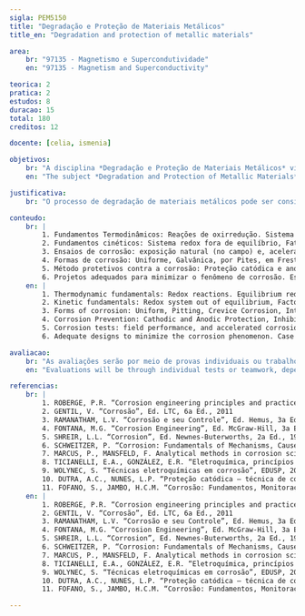 ```yaml
---
sigla: PEM5150
title: "Degradação e Proteção de Materiais Metálicos"
title_en: "Degradation and protection of metallic materials"

area:
    br: "97135 - Magnetismo e Supercondutividade"
    en: "97135 - Magnetism and Superconductivity"

teorica: 2
pratica: 2
estudos: 8
duracao: 15
total: 180
creditos: 12

docente: [celia, ismenia]

objetivos:
    br: "A disciplina *Degradação e Proteção de Materiais Metálicos* visa propiciar aos alunos o conhecimento dos aspectos fundamentais da degradação de metais e ligas metálicas, apresentando conceitos básicos sobre as interações entre os materiais metálicos e os meios típicos das operações em engenharia, que podem influenciar na sua deterioração e consequentemente na sua integridade e ciclo de vida útil. A disciplina aborda os principais tipos e mecanismo de corrosão, exemplificando casos práticos de falha em serviço. Além disso, visa apresentar e discutir os principais métodos de monitoramento, avaliação da resistência à corrosão e preservação dos materiais metálicos contra corrosão."
    en: "The subject *Degradation and Protection of Metallic Materials* aims to provide students with knowledge of the fundamental aspects of the degradation of metals and metallic alloys, presenting basic concepts about the interactions between metallic materials and the typical means of engineering operations, which can influence its deterioration and consequently in its integrity and their operational life. The course focus on the main types and mechanisms of corrosion, exemplifying practical cases of failure in service. Furthermore, it aims to present and discuss the main methods of monitoring, evaluating corrosion resistance and preserving metallic materials against corrosion."

justificativa:
    br: "O processo de degradação de materiais metálicos pode ser considerado um dos principais fatores que provocam a diminuição da vida útil dos materiais, causando perdas diretas e indiretas, impactando em questões econômicas. Desta forma, o conhecimento da resistência à corrosão e degradação de um certo par metal/meio é de extrema importância para que um engenheiro possa utilizar essas informações no desenvolvimento de projetos, manutenção preventiva ou processo de inspeção. Portanto, o conhecimento dos processos de corrosão, mecanismos reacionais, fatores de influência e métodos de proteção são de grande importância para os alunos envolvidos em desenvolvimento de materiais, como para futuros profissionais de setores industriais, de modo que possam garantir a viabilização econômica de um projeto, integridade física dos componentes, assim como, garantir a segurança operacional e do ambiente."

conteudo:
    br: | 
        1. Fundamentos Termodinâmicos: Reações de oxirredução. Sistema redox em equilíbrio, Dupla camada elétrica, Potencial de eletrodo, Densidade de corrente de troca, Diagrama de Pourbaix.
        2. Fundamentos cinéticos: Sistema redox fora de equilíbrio, Fatores que influenciam na velocidade de corrosão, Teoria de potencial misto, Polarização e Passivação.
        3. Ensaios de corrosão: exposição natural (no campo) e, acelerados (em câmaras, imersão e eletroquímicos)
        4. Formas de corrosão: Uniforme, Galvânica, por Pites, em Frestas, Intergranular e Transgranular; Associada a solicitação mecânica (sob tensão e fadiga), Danos provocados por hidrogênio (bolhas de hidrogênio e fragilização por hidrogênio), exemplificando com casos práticos de falha em serviços.
        5. Método protetivos contra a corrosão: Proteção catódica e anódica, Inibidores e Revestimentos.
        6. Projetos adequados para minimizar o fenômeno de corrosão. Estudo de casos.
    en: |
        1. Thermodynamic fundamentals: Redox reactions. Equilibrium redox system, Electrical double layer, Electrode potential, Exchange current density, Pourbaix diagram.
        2. Kinetic fundamentals: Redox system out of equilibrium, Factors that influence corrosion rate, Mixed potential theory, Polarization and Passivation.
        3. Forms of corrosion: Uniform, Pitting, Crevice Corrosion, Intergranular and Transgranular, Corrosion associated with mechanical factors (Stress Corrosion Cracking and Corrosion Fatigue), Damage caused by hydrogen (Hydrogen blistering and Hydrogen embrittlement). Practical cases of failure in service.
        4. Corrosion Prevention: Cathodic and Anodic Protection, Inhibitors and Coatings.
        5. Corrosion tests: field performance, and accelerated corrosion test (in chambers, immersion and electrochemical tests)
        6. Adequate designs to minimize the corrosion phenomenon. Case Study.

avaliacao:
    br: "As avaliações serão por meio de provas individuais ou trabalhos em equipes, conforme adequação ao conteúdo programático.. A nota final será a média aritmética das avaliações realizadas"
    en: "Evaluations will be through individual tests or teamwork, depending on the program content. The final grade will be the arithmetic average of the evaluations carried out."

referencias:
    br: |
        1. ROBERGE, P.R. “Corrosion engineering principles and practice”, Ed. McGraw-Hill, 2008
        2. GENTIL, V. “Corrosão”, Ed. LTC, 6a Ed., 2011
        3. RAMANATHAM, L.V. “Corrosão e seu Controle”, Ed. Hemus, 3a Ed., 1997.
        4. FONTANA, M.G. “Corrosion Engineering”, Ed. McGraw-Hill, 3a Ed., 1987.
        5. SHREIR, L.L. “Corrosion”, Ed. Newnes-Buterworths, 2a Ed., 1976, v.1 e v.2
        6. SCHWEITZER, P. “Corrosion: Fundamentals of Mechanisms, Causes, and Preventive Methods”, Taylor & Francis Group, 2009.
        7. MARCUS, P., MANSFELD, F. Analytical methods in corrosion science and engineering, CRC Press, 2006.
        8. TICIANELLI, E.A., GONZÁLEZ, E.R. “Eletroquímica, princípios e aplicações”, EDUSP, 2a Ed., 2005.
        9. WOLYNEC, S. “Técnicas eletroquímicas em corrosão”, EDUSP, 2003.
        10. DUTRA, A.C., NUNES, L.P. “Proteção catódica – técnica de combate à corrosão”, Ed. McKlaussen, Rio de Janeiro, 1991.
        11. FOFANO, S., JAMBO, H.C.M. “Corrosão: Fundamentos, Monitoração e Controle”, Ed. Ciência Moderna, 2009.
    en: |
        1. ROBERGE, P.R. “Corrosion engineering principles and practice”, Ed. McGraw-Hill, 2008
        2. GENTIL, V. “Corrosão”, Ed. LTC, 6a Ed., 2011
        3. RAMANATHAM, L.V. “Corrosão e seu Controle”, Ed. Hemus, 3a Ed., 1997.
        4. FONTANA, M.G. “Corrosion Engineering”, Ed. McGraw-Hill, 3a Ed., 1987.
        5. SHREIR, L.L. “Corrosion”, Ed. Newnes-Buterworths, 2a Ed., 1976, v.1 e v.2
        6. SCHWEITZER, P. “Corrosion: Fundamentals of Mechanisms, Causes, and Preventive Methods”, Taylor & Francis Group, 2009.
        7. MARCUS, P., MANSFELD, F. Analytical methods in corrosion science and engineering, CRC Press, 2006.
        8. TICIANELLI, E.A., GONZÁLEZ, E.R. “Eletroquímica, princípios e aplicações”, EDUSP, 2a Ed., 2005.
        9. WOLYNEC, S. “Técnicas eletroquímicas em corrosão”, EDUSP, 2003.
        10. DUTRA, A.C., NUNES, L.P. “Proteção catódica – técnica de combate à corrosão”, Ed. McKlaussen, Rio de Janeiro, 1991.
        11. FOFANO, S., JAMBO, H.C.M. “Corrosão: Fundamentos, Monitoração e Controle”, Ed. Ciência Moderna, 2009.  

---
```

